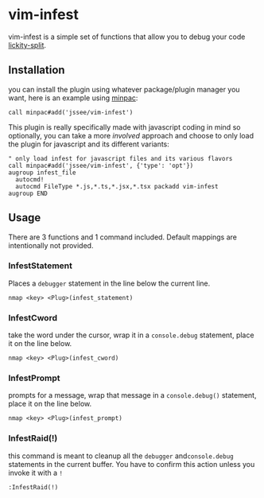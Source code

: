 # vim-infest
vim-infest is a simple set of functions that allow you to debug your code
[lickity-split](https://www.merriam-webster.com/dictionary/lickety-split).

## Installation
you can install the plugin using whatever package/plugin manager you want, here
is an example using [minpac](https://github.com/k-takata/minpac):
```vim
call minpac#add('jssee/vim-infest')
```

This plugin is really specifically made with javascript coding in mind so optionally,
you can take a more _involved_ approach and choose to only load the plugin for
javascript and its different variants:
```vim
" only load infest for javascript files and its various flavors
call minpac#add('jssee/vim-infest', {'type': 'opt'})
augroup infest_file
  autocmd!
  autocmd FileType *.js,*.ts,*.jsx,*.tsx packadd vim-infest
augroup END
```

## Usage
There are 3 functions and 1 command included. Default mappings are intentionally not provided.

### InfestStatement
Places a `debugger` statement in the line below the current line.
```vim
nmap <key> <Plug>(infest_statement)
```

### InfestCword
take the word under the cursor, wrap it in a `console.debug` statement, place it on the line below.
```vim
nmap <key> <Plug>(infest_cword)
```

### InfestPrompt
prompts for a message, wrap that message in a `console.debug()` statement, place
it on the line below.
```vim
nmap <key> <Plug>(infest_prompt)
```

### InfestRaid(!)
this command is meant to cleanup all the `debugger` and`console.debug` statements
in the current buffer. You have to confirm this action unless you invoke it
with a `!`
```vim
:InfestRaid(!)
```

